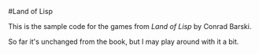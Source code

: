 #Land of Lisp

This is the sample code for the games from _Land of Lisp_ by Conrad Barski.

So far it's unchanged from the book, but I may play around with it a bit.
